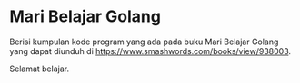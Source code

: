 # Mari Belajar Golang

Berisi kumpulan kode program yang ada pada buku Mari Belajar Golang yang dapat diunduh di https://www.smashwords.com/books/view/938003.

Selamat belajar.